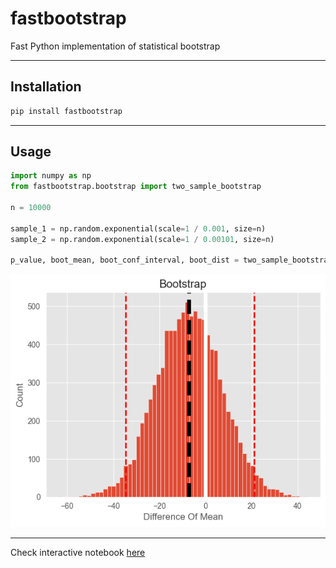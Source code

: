 # fastbootstrap
Fast Python implementation of statistical bootstrap
___
## Installation
```bash
pip install fastbootstrap
```
___
## Usage
```python
import numpy as np
from fastbootstrap.bootstrap import two_sample_bootstrap

n = 10000

sample_1 = np.random.exponential(scale=1 / 0.001, size=n)
sample_2 = np.random.exponential(scale=1 / 0.00101, size=n)

p_value, boot_mean, boot_conf_interval, boot_dist = two_sample_bootstrap(sample_1, sample_2, plot=True)
```
![img.png](img.png)
___
Check interactive notebook [here](https://nbviewer.org/github/timofeytkachenko/bootstrap/blob/main/bootstrap_experiment.ipynb)
